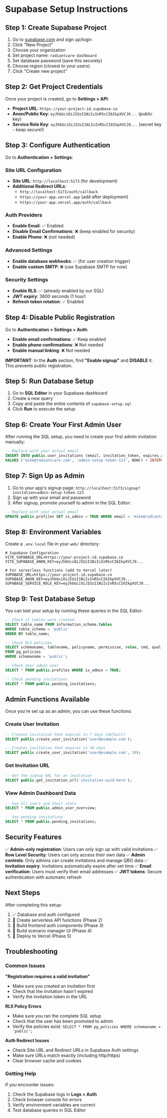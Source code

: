 # Supabase Setup Instructions

## Step 1: Create Supabase Project

1. Go to [supabase.com](https://supabase.com) and sign up/login
2. Click "New Project"
3. Choose your organization
4. Set project name: `radiantcare-dashboard`
5. Set database password (save this securely)
6. Choose region (closest to your users)
7. Click "Create new project"

## Step 2: Get Project Credentials

Once your project is created, go to **Settings > API**:

- **Project URL**: `https://your-project-id.supabase.co`
- **Anon/Public Key**: `eyJhbGciOiJIUzI1NiIsInR5cCI6IkpXVCJ9...` (public key)
- **Service Role Key**: `eyJhbGciOiJIUzI1NiIsInR5cCI6IkpXVCJ9...` (secret key - keep secure!)

## Step 3: Configure Authentication

Go to **Authentication > Settings**:

### Site URL Configuration
- **Site URL**: `http://localhost:5173` (for development)
- **Additional Redirect URLs**: 
  - `http://localhost:5173/auth/callback`
  - `https://your-app.vercel.app` (add after deployment)
  - `https://your-app.vercel.app/auth/callback`

### Auth Providers
- **Enable Email**: ✅ Enabled
- **Disable Email Confirmations**: ❌ (keep enabled for security)
- **Enable Phone**: ❌ (not needed)

### Advanced Settings
- **Enable database webhooks**: ✅ (for user creation trigger)
- **Enable custom SMTP**: ❌ (use Supabase SMTP for now)

### Security Settings
- **Enable RLS**: ✅ (already enabled by our SQL)
- **JWT expiry**: 3600 seconds (1 hour)
- **Refresh token rotation**: ✅ Enabled

## Step 4: Disable Public Registration

Go to **Authentication > Settings > Auth**:

- **Enable email confirmations**: ✅ Keep enabled
- **Enable phone confirmations**: ❌ Not needed
- **Enable manual linking**: ❌ Not needed

**IMPORTANT**: In the **Auth** section, find **"Enable signup"** and **DISABLE** it. This prevents public registration.

## Step 5: Run Database Setup

1. Go to **SQL Editor** in your Supabase dashboard
2. Create a new query
3. Copy and paste the entire contents of `supabase-setup.sql`
4. Click **Run** to execute the setup

## Step 6: Create Your First Admin User

After running the SQL setup, you need to create your first admin invitation manually:

```sql
-- Replace with your actual email
INSERT INTO public.user_invitations (email, invitation_token, expires_at)
VALUES ('mike@radiantcare.com', 'admin-setup-token-123', NOW() + INTERVAL '30 days');
```

## Step 7: Sign Up as Admin

1. Go to your app's signup page: `http://localhost:5173/signup?invitation=admin-setup-token-123`
2. Sign up with your email and password
3. After signup, promote yourself to admin in the SQL Editor:

```sql
-- Replace with your actual email
UPDATE public.profiles SET is_admin = TRUE WHERE email = 'mike@radiantcare.com';
```

## Step 8: Environment Variables

Create a `.env.local` file in your `web/` directory:

```env
# Supabase Configuration
VITE_SUPABASE_URL=https://your-project-id.supabase.co
VITE_SUPABASE_ANON_KEY=eyJhbGciOiJIUzI1NiIsInR5cCI6IkpXVCJ9...

# For serverless functions (add to Vercel later)
SUPABASE_URL=https://your-project-id.supabase.co
SUPABASE_ANON_KEY=eyJhbGciOiJIUzI1NiIsInR5cCI6IkpXVCJ9...
SUPABASE_SERVICE_ROLE_KEY=eyJhbGciOiJIUzI1NiIsInR5cCI6IkpXVCJ9...
```

## Step 9: Test Database Setup

You can test your setup by running these queries in the SQL Editor:

```sql
-- Check if tables were created
SELECT table_name FROM information_schema.tables 
WHERE table_schema = 'public' 
ORDER BY table_name;

-- Check RLS policies
SELECT schemaname, tablename, policyname, permissive, roles, cmd, qual 
FROM pg_policies 
WHERE schemaname = 'public';

-- Check your admin user
SELECT * FROM public.profiles WHERE is_admin = TRUE;

-- Check pending invitations
SELECT * FROM public.pending_invitations;
```

## Admin Functions Available

Once you're set up as an admin, you can use these functions:

### Create User Invitation
```sql
-- Creates invitation that expires in 7 days (default)
SELECT public.create_user_invitation('user@example.com');

-- Creates invitation that expires in 30 days
SELECT public.create_user_invitation('user@example.com', 30);
```

### Get Invitation URL
```sql
-- Get the signup URL for an invitation
SELECT public.get_invitation_url('invitation-uuid-here');
```

### View Admin Dashboard Data
```sql
-- See all users and their stats
SELECT * FROM public.admin_user_overview;

-- See pending invitations
SELECT * FROM public.pending_invitations;
```

## Security Features

✅ **Admin-only registration**: Users can only sign up with valid invitations
✅ **Row Level Security**: Users can only access their own data
✅ **Admin controls**: Only admins can create invitations and manage QBO data
✅ **Invitation expiry**: Invitations automatically expire after set time
✅ **Email verification**: Users must verify their email addresses
✅ **JWT tokens**: Secure authentication with automatic refresh

## Next Steps

After completing this setup:

1. ✅ Database and auth configured
2. 🔄 Create serverless API functions (Phase 2)
3. 🔄 Build frontend auth components (Phase 3)
4. 🔄 Build scenario manager UI (Phase 4)
5. 🔄 Deploy to Vercel (Phase 5)

## Troubleshooting

### Common Issues

**"Registration requires a valid invitation"**
- Make sure you created an invitation first
- Check that the invitation hasn't expired
- Verify the invitation token in the URL

**RLS Policy Errors**
- Make sure you ran the complete SQL setup
- Check that the user has been promoted to admin
- Verify the policies exist: `SELECT * FROM pg_policies WHERE schemaname = 'public';`

**Auth Redirect Issues**
- Check Site URL and Redirect URLs in Supabase Auth settings
- Make sure URLs match exactly (including http/https)
- Clear browser cache and cookies

### Getting Help

If you encounter issues:
1. Check the Supabase logs in **Logs > Auth**
2. Check browser console for errors
3. Verify environment variables are correct
4. Test database queries in SQL Editor
